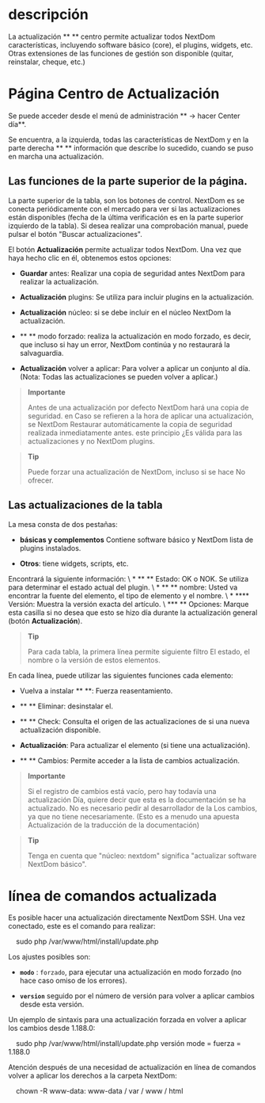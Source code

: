 descripción
===========

La actualización ** ** centro permite actualizar todos
NextDom características, incluyendo software básico (core), el
plugins, widgets, etc. Otras extensiones de las funciones de gestión
son disponible (quitar, reinstalar, cheque, etc.)

Página Centro de Actualización
================================

Se puede acceder desde el menú de administración ** → hacer Center
día**.

Se encuentra, a la izquierda, todas las características de
NextDom y en la parte derecha ** ** información que describe lo
sucedido, cuando se puso en marcha una actualización.

Las funciones de la parte superior de la página.
---------------------------------

La parte superior de la tabla, son los botones de control. NextDom es
se conecta periódicamente con el mercado para ver si las actualizaciones
están disponibles (fecha de la última verificación es en la parte superior
izquierdo de la tabla). Si desea realizar una comprobación manual,
puede pulsar el botón "Buscar actualizaciones".

El botón **Actualización** permite actualizar todos
NextDom. Una vez que haya hecho clic en él, obtenemos estos
opciones:

-   **Guardar** antes: Realizar una copia de seguridad antes NextDom
    para realizar la actualización.

-   **Actualización** plugins: Se utiliza para incluir plugins en la
    actualización.

-   **Actualización** núcleo: si se debe incluir en el núcleo NextDom
    la actualización.

-   ** ** modo forzado: realiza la actualización en modo forzado, es decir,
    que incluso si hay un error, NextDom continúa y no restaurará
    la salvaguardia.

-   **Actualización** volver a aplicar: Para volver a aplicar un conjunto
    al día. (Nota: Todas las actualizaciones se pueden volver a aplicar.)

> **Importante**
>
> Antes de una actualización por defecto NextDom hará una copia de seguridad. en
> Caso se refieren a la hora de aplicar una actualización, se NextDom
> Restaurar automáticamente la copia de seguridad realizada inmediatamente antes. este principio
> ¿Es válida para las actualizaciones y no NextDom plugins.

> **Tip**
>
> Puede forzar una actualización de NextDom, incluso si se hace
> No ofrecer.

Las actualizaciones de la tabla
---------------------------

La mesa consta de dos pestañas:

-   **básicas y complementos** Contiene software básico y NextDom
    lista de plugins instalados.

-   **Otros**: tiene widgets, scripts, etc.

Encontrará la siguiente información: \ * ** ** Estado: OK o NOK.
Se utiliza para determinar el estado actual del plugin. \ * ** ** nombre: Usted va
encontrar la fuente del elemento, el tipo de elemento y el nombre. \ *
**** Versión: Muestra la versión exacta del artículo. \ *** ** Opciones:
Marque esta casilla si no desea que esto se hizo
día durante la actualización general (botón **Actualización**).

> **Tip**
>
> Para cada tabla, la primera línea permite siguiente filtro
> El estado, el nombre o la versión de estos elementos.

En cada línea, puede utilizar las siguientes funciones
cada elemento:

-   Vuelva a instalar ** **: Fuerza reasentamiento.

-   ** ** Eliminar: desinstalar el.

-   ** ** Check: Consulta el origen de las actualizaciones de si
    una nueva actualización disponible.

-   **Actualización**: Para actualizar el elemento (si tiene
    una actualización).

-   ** ** Cambios: Permite acceder a la lista de cambios
    actualización.

> **Importante**
>
> Si el registro de cambios está vacío, pero hay todavía una actualización
> Día, quiere decir que esta es la documentación se ha actualizado.
> No es necesario pedir al desarrollador de la
> Los cambios, ya que no tiene necesariamente. (Esto es a menudo una apuesta
> Actualización de la traducción de la documentación)

> **Tip**
>
> Tenga en cuenta que "núcleo: nextdom" significa "actualizar software
> NextDom básico".

línea de comandos actualizada
================================

Es posible hacer una actualización directamente NextDom SSH.
Una vez conectado, este es el comando para realizar:

    sudo php /var/www/html/install/update.php

Los ajustes posibles son:

-   **`modo`** : `forzado`, para ejecutar una actualización en modo forzado (no 
    hace caso omiso de los errores).

-   **`version`** seguido por el número de versión para volver a aplicar
    cambios desde esta versión.

Un ejemplo de sintaxis para una actualización forzada en
volver a aplicar los cambios desde 1.188.0:

    sudo php /var/www/html/install/update.php versión mode = fuerza = 1.188.0

Atención después de una necesidad de actualización en línea de comandos
volver a aplicar los derechos a la carpeta NextDom:

    chown -R www-data: www-data / var / www / html
